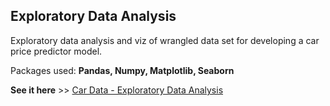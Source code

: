 <h2>Exploratory Data Analysis</h2>
Exploratory data analysis and viz of wrangled data set for developing a car price predictor model.

Packages used: **Pandas, Numpy, Matplotlib, Seaborn**

**See it here** >> [Car Data - Exploratory Data Analysis](https://github.com/MehediEhteshum/CarDataExploratoryAnalysisViz/blob/master/CarData-EDA%26Viz.ipynb)
